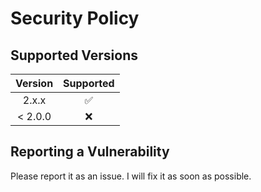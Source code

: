 # Security Policy

## Supported Versions

| Version     | Supported          |
| :---------: | :----------------: |
| 2.x.x       | :white_check_mark: |
| < 2.0.0     | :x:                |

## Reporting a Vulnerability

Please report it as an issue. I will fix it as soon as possible.
